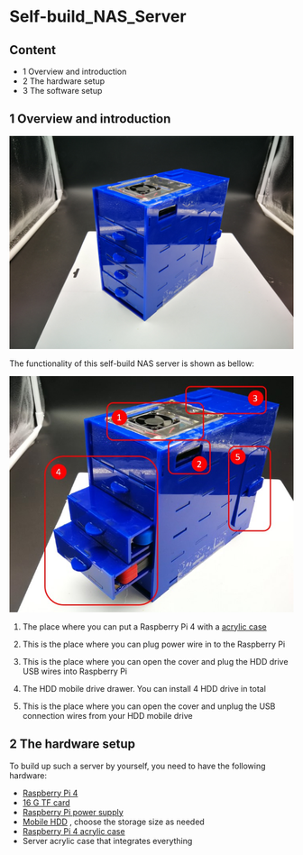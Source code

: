 # Self-build_NAS_Server

## Content 

- 1 Overview and introduction
- 2 The hardware setup
- 3 The software setup

## 1 Overview and introduction

![](pictures/1_overview.jpg)

The functionality of this self-build NAS server is shown as bellow:

![](pictures/1_functionality.jpg)

1. The place where you can put a Raspberry Pi 4 with a [acrylic case](https://www.amazon.com/gp/product/B07WQWTZSD)

2. This is the place where you can plug power wire in to the Raspberry Pi
3. This is the place where you can open the cover and plug the HDD drive USB wires into Raspberry Pi
4. The HDD mobile drive drawer. You can install 4 HDD drive in total
5.  This is the place where you can open the cover and unplug the USB connection wires from your HDD mobile drive

## 2 The hardware setup

To build up such a server by yourself, you need to have the following hardware:

- [Raspberry Pi 4](https://www.amazon.com/LANDZO-Raspberry-Pi-Model-8gb/dp/B08R87H4RR)
- [16 G TF card](https://www.amazon.com/KEXIN-Micro-MicroSDHC-UHS-I-Memory/dp/B07XHQ5DTN)
- [Raspberry Pi power supply](https://www.amazon.com/gp/product/B07TSFYXBC)  
- [Mobile HDD](https://www.amazon.com/gp/product/B06W55K9N6) , choose the storage size as needed
- [Raspberry Pi 4 acrylic case](https://www.amazon.com/gp/product/B07WQWTZSD)
- Server acrylic case that integrates everything



